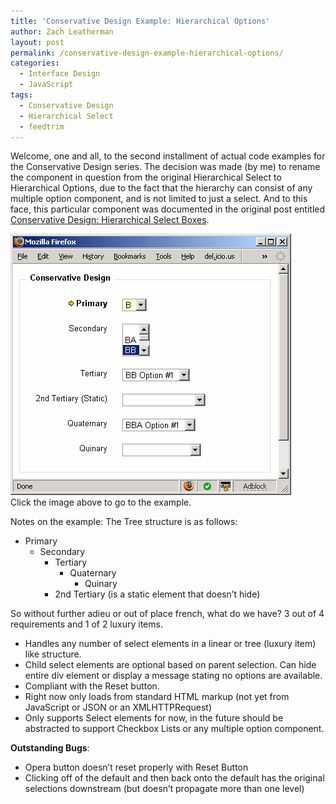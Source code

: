 ```yaml
---
title: 'Conservative Design Example: Hierarchical Options'
author: Zach Leatherman
layout: post
permalink: /conservative-design-example-hierarchical-options/
categories:
  - Interface Design
  - JavaScript
tags:
  - Conservative Design
  - Hierarchical Select
  - feedtrim
---
```


Welcome, one and all, to the second installment of actual code examples for the Conservative Design series. The decision was made (by me) to rename the component in question from the original Hierarchical Select to Hierarchical Options, due to the fact that the hierarchy can consist of any multiple option component, and is not limited to just a select. And to this face, this particular component was documented in the original post entitled [Conservative Design: Hierarchical Select Boxes][1].

 [1]: /web/2007/02/22/conservative-design-hierarchical-select-boxes/

[![Hierarchical Options](/web/wp-content/uploads/2007/03/hierarchical.gif)][3]  
Click the image above to go to the example.

 [3]: http://www.zachleat.com/Projects/valdi/hierarchicalOptions.html "Hierarchical Options"

Notes on the example: The Tree structure is as follows:

*   Primary 
    *   Secondary 
        *   Tertiary 
            *   Quaternary 
                *   Quinary
        *   2nd Tertiary (is a static element that doesn’t hide)

So without further adieu or out of place french, what do we have? 3 out of 4 requirements and 1 of 2 luxury items.

*   Handles any number of select elements in a linear or tree (luxury item) like structure.
*   Child select elements are optional based on parent selection. Can hide entire div element or display a message stating no options are available.
*   Compliant with the Reset button.
*   Right now only loads from standard HTML markup (not yet from JavaScript or JSON or an XMLHTTPRequest)
*   Only supports Select elements for now, in the future should be abstracted to support Checkbox Lists or any multiple option component.

**Outstanding Bugs**:

*   Opera button doesn’t reset properly with Reset Button
*   Clicking off of the default and then back onto the default has the original selections downstream (but doesn’t propagate more than one level)
